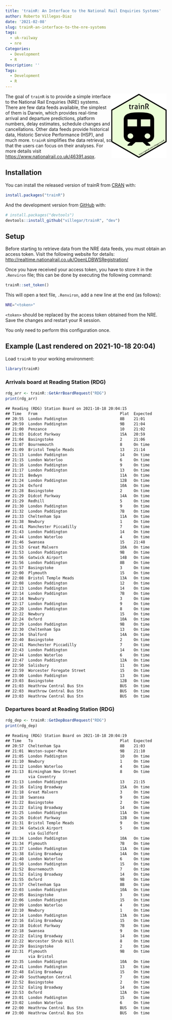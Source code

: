 ```yaml
---
title: 'trainR: An Interface to the National Rail Enquiries Systems'
author: Roberto Villegas-Diaz
date: '2021-02-08'
slug: trainR-an-interface-to-the-nre-systems
tags:
  - uk-railway
  - nre
Categories:
  - Development
  - R
Description: ''
Tags:
  - Development
  - R
---
```


<img src="https://raw.githubusercontent.com/villegar/trainR/main/inst/images/logo.png" alt="logo" align="right" height=200px/>

The goal of `trainR` is to provide a simple interface to the 
National Rail Enquiries (NRE) systems. There are few data feeds 
available, the simplest of them is Darwin, which provides real-time 
arrival and departure predictions, platform numbers, delay estimates, 
schedule changes and cancellations. Other data feeds provide historical 
data, Historic Service Performance (HSP), and much more. `trainR` 
simplifies the data retrieval, so that the users can focus on their 
analyses. For more details visit 
https://www.nationalrail.co.uk/46391.aspx.

## Installation

You can install the released version of trainR from [CRAN](https://CRAN.R-project.org) with:

``` r
install.packages("trainR")
```

And the development version from [GitHub](https://github.com/) with:

``` r
# install.packages("devtools")
devtools::install_github("villegar/trainR", "dev")
```

## Setup
Before starting to retrieve data from the NRE data feeds, you must obtain an access token. 
Visit the following website for details: http://realtime.nationalrail.co.uk/OpenLDBWSRegistration/

Once you have received your access token, you have to store it in the `.Renviron` file; this can be 
done by executing the following command:


```r
trainR::set_token()
```

This will open a text file, `.Renviron`, add a new line at the end (as follows):

```bash
NRE="<token>"
```

`<token>` should be replaced by the access token obtained from the NRE. Save the changes and restart 
your R session.

You only need to perform this configuration once.

## Example (Last rendered on 2021-10-18 20:04)

Load `trainR` to your working environment:

```r
library(trainR)
```

### Arrivals board at Reading Station (RDG)


```r
rdg_arr <- trainR::GetArrBoardRequest("RDG")
print(rdg_arr)
```

```
## Reading (RDG) Station Board on 2021-10-18 20:04:15
## Time   From                                    Plat  Expected
## 20:55  London Paddington                       8B    21:01
## 20:59  London Paddington                       9B    21:04
## 21:00  Penzance                                10    21:02
## 21:03  Didcot Parkway                          15A   20:59
## 21:04  Basingstoke                             2     21:06
## 21:07  Bournemouth                             8     On time
## 21:09  Bristol Temple Meads                    13    21:14
## 21:13  London Paddington                       14    On time
## 21:15  London Waterloo                         6     On time
## 21:16  London Paddington                       9     On time
## 21:17  London Paddington                       13    On time
## 21:21  Bedwyn                                  11A   On time
## 21:24  London Paddington                       12B   On time
## 21:24  Oxford                                  10A   On time
## 21:28  Basingstoke                             2     On time
## 21:29  Didcot Parkway                          14A   On time
## 21:29  Redhill                                 5     On time
## 21:30  London Paddington                       9     On time
## 21:32  London Paddington                       7B    On time
## 21:33  Cheltenham Spa                          11A   On time
## 21:38  Newbury                                 1     On time
## 21:41  Manchester Piccadilly                   7     On time
## 21:43  London Paddington                       14    On time
## 21:44  London Waterloo                         4     On time
## 21:46  Swansea                                 15    21:48
## 21:53  Great Malvern                           10A   On time
## 21:53  London Paddington                       9B    On time
## 21:56  Gatwick Airport                         14B   On time
## 21:56  London Paddington                       8B    On time
## 21:57  Basingstoke                             3     On time
## 22:00  Plymouth                                15    On time
## 22:08  Bristol Temple Meads                    13A   On time
## 22:08  London Paddington                       12    On time
## 22:13  London Paddington                       14    On time
## 22:14  London Paddington                       7B    On time
## 22:14  Newbury                                 3     On time
## 22:17  London Paddington                       9     On time
## 22:20  London Paddington                       8     On time
## 22:22  Newbury                                 15    On time
## 22:24  Oxford                                  10A   On time
## 22:29  London Paddington                       9B    On time
## 22:30  Cheltenham Spa                          13    On time
## 22:34  Shalford                                14A   On time
## 22:40  Basingstoke                             2     On time
## 22:41  Manchester Piccadilly                   7     On time
## 22:43  London Paddington                       14    On time
## 22:44  London Waterloo                         6     On time
## 22:47  London Paddington                       12A   On time
## 22:50  Salisbury                               11    On time
## 22:59  Worcester Foregate Street               15    On time
## 23:00  London Paddington                       13    On time
## 23:03  Basingstoke                             12B   On time
## 21:03  Heathrow Central Bus Stn                BUS   On time
## 22:03  Heathrow Central Bus Stn                BUS   On time
## 23:03  Heathrow Central Bus Stn                BUS   On time
```

### Departures board at Reading Station (RDG)


```r
rdg_dep <- trainR::GetDepBoardRequest("RDG")
print(rdg_dep)
```

```
## Reading (RDG) Station Board on 2021-10-18 20:04:19
## Time   To                                      Plat  Expected
## 20:57  Cheltenham Spa                          8B    21:03
## 21:01  Weston-super-Mare                       9B    21:10
## 21:05  London Paddington                       10    On time
## 21:10  Newbury                                 1     On time
## 21:12  London Waterloo                         4     On time
## 21:13  Birmingham New Street                   8     On time
##        via Coventry                            
## 21:13  London Paddington                       13    21:15
## 21:16  Ealing Broadway                         15A   On time
## 21:18  Great Malvern                           3     On time
## 21:18  Swansea                                 9     On time
## 21:22  Basingstoke                             2     On time
## 21:22  Ealing Broadway                         14    On time
## 21:25  London Paddington                       11A   On time
## 21:26  Didcot Parkway                          12B   On time
## 21:31  Bristol Temple Meads                    9     On time
## 21:34  Gatwick Airport                         5     On time
##        via Guildford                           
## 21:34  London Paddington                       10A   On time
## 21:34  Plymouth                                7B    On time
## 21:37  London Paddington                       11A   On time
## 21:38  Ealing Broadway                         14A   On time
## 21:40  London Waterloo                         6     On time
## 21:50  London Paddington                       15    On time
## 21:52  Bournemouth                             7     On time
## 21:52  Ealing Broadway                         14    On time
## 21:55  Oxford                                  9B    On time
## 21:57  Cheltenham Spa                          8B    On time
## 22:03  London Paddington                       10A   On time
## 22:05  Basingstoke                             3     On time
## 22:06  London Paddington                       15    On time
## 22:09  London Waterloo                         4     On time
## 22:10  Newbury                                 1     On time
## 22:14  London Paddington                       13A   On time
## 22:16  Ealing Broadway                         15    On time
## 22:18  Didcot Parkway                          7B    On time
## 22:18  Swansea                                 9     On time
## 22:22  Ealing Broadway                         14    On time
## 22:22  Worcester Shrub Hill                    8     On time
## 22:29  Basingstoke                             2     On time
## 22:31  Plymouth                                9B    On time
##        via Bristol                             
## 22:35  London Paddington                       10A   On time
## 22:41  London Paddington                       13    On time
## 22:48  Ealing Broadway                         15    On time
## 22:49  Southampton Central                     7     On time
## 22:52  Basingstoke                             2     On time
## 22:52  Ealing Broadway                         14    On time
## 22:53  Oxford                                  12A   On time
## 23:01  London Paddington                       15    On time
## 23:02  London Waterloo                         6     On time
## 22:00  Heathrow Central Bus Stn                BUS   On time
## 23:00  Heathrow Central Bus Stn                BUS   On time
```
